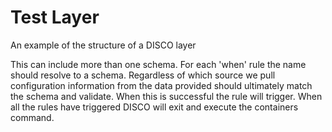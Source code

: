 Test Layer
==========

An example of the structure of a DISCO layer

This can include more than one schema. For each 'when' rule the name should
resolve to a schema. Regardless of which source we pull configuration
information from the data provided should ultimately match the schema and
validate. When this is successful the rule will trigger. When all the rules
have triggered DISCO will exit and execute the containers command.
